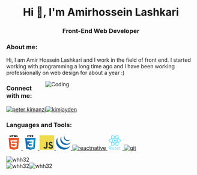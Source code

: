 <h1 align="center">Hi 👋, I'm Amirhossein Lashkari</h1><h3 align="center">Front-End Web Developer</h3><h3 align="left">About me:</h3><p align="left" >Hi, I am Amir Hossein Lashkari and I work in the field of front end. I started working with programming a long time ago and I have been working professionally on web design for about a year :) </p><img align="right" alt="Coding" width="400" src="https://miro.medium.com/max/680/0*7Q3yvSIv_t0ioJ-Z.gif"/><h3 align="left">Connect with me:</h3><p align="left"><a href="https://www.linkedin.com/in/amirhossein-lashkari-aba561237" target="blank"><img align="center" src="https://raw.githubusercontent.com/rahuldkjain/github-profile-readme-generator/master/src/images/icons/Social/linked-in-alt.svg" alt="peter kimanzi" height="30" width="40" /></a><a href="https://www.facebook.com/whh32" target="blank"><img align="center" src="https://raw.githubusercontent.com/rahuldkjain/github-profile-readme-generator/master/src/images/icons/Social/facebook.svg" alt="kimjayden" height="30" width="40" /></a></p><h3 align="left">Languages and Tools:</h3><p><a href="https://www.w3.org/html/" target="_blank" rel="noreferrer"> <img src="https://raw.githubusercontent.com/devicons/devicon/master/icons/html5/html5-original-wordmark.svg" alt="html5" width="40" height="40"/> </a><a href="https://www.w3schools.com/css/" target="_blank" rel="noreferrer"> <img src="https://raw.githubusercontent.com/devicons/devicon/master/icons/css3/css3-original-wordmark.svg" alt="css3" width="40" height="40"/> </a><a href="https://developer.mozilla.org/en-US/docs/Web/JavaScript" target="_blank" rel="noreferrer"> <img src="https://raw.githubusercontent.com/devicons/devicon/master/icons/javascript/javascript-original.svg" alt="javascript" width="40" height="40"/> </a><a href="https://jquery.com" target="_blank" rel="noreferrer"> <img src="https://raw.githubusercontent.com/devicons/devicon/master/icons/jquery/jquery-original.svg" alt="jquery" width="40" height="40"/></a><a href="https://reactnative.dev/" target="_blank" rel="noreferrer"> <img src="https://reactnative.dev/img/header_logo.svg" alt="reactnative" width="40" height="40"/> </a><a href="https://reactjs.org/" target="_blank" rel="noreferrer"> <img src="https://raw.githubusercontent.com/devicons/devicon/master/icons/react/react-original-wordmark.svg" alt="react" width="40" height="40"/> </a><a href="https://git-scm.com/" target="_blank" rel="noreferrer"> <img src="https://www.vectorlogo.zone/logos/git-scm/git-scm-icon.svg" alt="git" width="40" height="40"/> </a></p><p><img align="left" src="https://github-readme-stats.vercel.app/api/top-langs?username=whh-32&show_icons=true&locale=en&layout=compact" alt="whh32" width="495px" /></p><p><img align="left" src="https://github-readme-stats.vercel.app/api?username=whh-32&show_icons=true&locale=en" alt="whh32" /></p>
<p><img align="left" src="https://github-readme-streak-stats.herokuapp.com/?user=whh-32&" alt="whh32" /></p>



